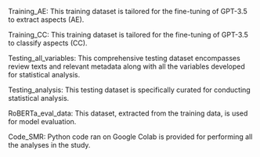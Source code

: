 Training_AE: This training dataset is tailored for the fine-tuning of GPT-3.5 to extract aspects (AE).

Training_CC: This training dataset is tailored for the fine-tuning of GPT-3.5 to classify aspects (CC).

Testing_all_variables: This comprehensive testing dataset encompasses review texts and relevant metadata along with all the variables developed for statistical analysis.

Testing_analysis: This testing dataset is specifically curated for conducting statistical analysis.

RoBERTa_eval_data: This dataset, extracted from the training data, is used for model evaluation.

Code_SMR: Python code ran on Google Colab is provided for performing all the analyses in the study.
